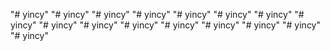 "# yincy" 
"# yincy" 
"# yincy" 
"# yincy" 
"# yincy" 
"# yincy" 
"# yincy" 
"# yincy" 
"# yincy" 
"# yincy" 
"# yincy" 
"# yincy" 
"# yincy" 
"# yincy" 
"# yincy" 
"# yincy" 
